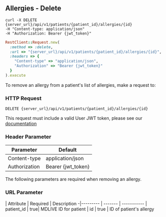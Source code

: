 ## Allergies - Delete
```shell
curl -X DELETE {server_url}/api/v1/patients/{patient_id}/allergies/{id}
-H "Content-type: application/json"
-H "Authorization: Bearer {jwt_token}"
```
```ruby
RestClient::Request.new(
  :method => :delete,
  :url => "{server_url}/api/v1/patients/{patient_id}/allergies/{id}",
  :headers => {
    "Content-type" => "application/json",
    "Authorization" => "Bearer {jwt_token}"
  }
).execute
```

To remove an allergy from a patient's list of allergies, make a request to:

### HTTP Request

`DELETE {server_url}/api/v1/patients/{patient_id}/allergies/{id}`

This request must include a valid User JWT token, please see our [documentation](#user-tokens)

### Header Parameter

Parameter | Default
--------- | -------
Content-type | application/json
Authorization| Bearer {jwt_token}

The following parameters are required when removing an allergy.

### URL Parameter
 | Attribute | Required | Description
 -|--------- | ------- | -----------
 | patient_id | true| MDLIVE ID for patient
 | id | true | ID of patient's allergy


